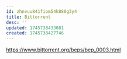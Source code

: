 ```yaml
---
id: zhnvuu841fiom54k880g3y4
title: Bittorrent
desc: ''
updated: 1745738433081
created: 1745738427746
---
```



https://www.bittorrent.org/beps/bep_0003.html
